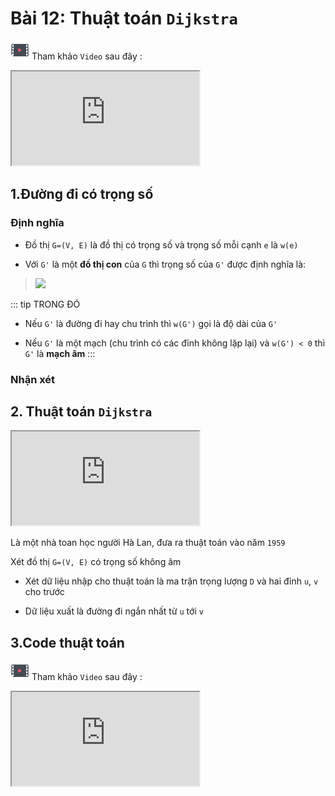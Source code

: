 # Bài 12: Thuật toán `Dijkstra`

<img src="https://raw.githubusercontent.com/Zenfection/Image/master/2021/08/12-16-19-36-icons8-movie_beginning.png" width="30"> Tham khảo `Video` sau đây : 

<div class="videoZen">
  <iframe src="https://drive.google.com/file/d/1uN0rsjIUDO91BAo7xm2RSvtA6-J_oOV7/preview"></iframe>
</div>

## 1.Đường đi có trọng số

### Định nghĩa

- Đồ thị `G=(V, E)` là đồ thị có trọng số và trọng số mỗi cạnh `e` là `w(e)`

- Với `G'` là một **đồ thị con** của `G` thì trọng số của `G'` được định nghĩa là:

> <img src="https://render.githubusercontent.com/render/math?math=$w\left(G^{\prime}\right)=\sum_{e \in G^{\prime}} w(e)$" width="180">

::: tip TRONG ĐÓ

- Nếu `G'` là đường đi hay chu trình thì `w(G')` gọi là độ dài của `G'`

- Nếu `G'` là một mạch (chu trình có các đỉnh không lặp lại) và `w(G') < 0` thì `G'` là **mạch âm**
:::

### Nhận xét

## 2. Thuật toán `Dijkstra`

<div class="videoZen">
  <iframe src="https://drive.google.com/file/d/1IGGMyu8k1AnFEPCZKLfpAY1eJA6OTOAZ/preview"></iframe>
</div>

Là một nhà toan học người Hà Lan, đưa ra thuật toán vào năm `1959`

Xét đồ thị `G=(V, E)` có trọng số không âm

- Xét dữ liệu nhập cho thuật toán là ma trận trọng lượng `D` và hai đỉnh `u`, `v` cho trước

- Dữ liệu xuất là đường đi ngắn nhất từ `u` tới `v`

## 3.Code thuật toán

<img src="https://raw.githubusercontent.com/Zenfection/Image/master/2021/08/12-16-19-36-icons8-movie_beginning.png" width="30"> Tham khảo `Video` sau đây : 

<div class="videoZen">
  <iframe src="https://drive.google.com/file/d/1hHVxpg-Gi2xG0l5g1FNEtLPyCAw0pRNS/preview"></iframe>
</div>
